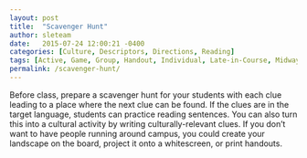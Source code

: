 ```yaml
---
layout: post
title:  "Scavenger Hunt"
author: sleteam
date:   2015-07-24 12:00:21 -0400
categories: [Culture, Descriptors, Directions, Reading]
tags: [Active, Game, Group, Handout, Individual, Late-in-Course, Midway, Partner, Review]
permalink: /scavenger-hunt/
---
```

Before class, prepare a scavenger hunt for your students with each clue leading to a place where the next clue can be found. If the clues are in the target language, students can practice reading sentences. You can also turn this into a cultural activity by writing culturally-relevant clues. If you don’t want to have people running around campus, you could create your landscape on the board, project it onto a whitescreen, or print handouts.